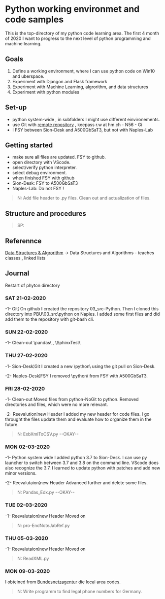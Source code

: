 # Python working environmet and code samples

This is the top-directory of my python code learning area. The first 4 month of 2020 I want to progress to the next level of python programming and machine learning.

## Goals

1. Define a working environment, where I can use python code on Win10 and uberspace.
2. Experiment with Djangon and Flask framework
3. Experiment with Machine Learning, algrorithm, and data structures
4. Experiment with python modules

## Set-up

- python system-wide , in subfolders I might use different einvironements.
- use Git with [remote repository](https://github.com/webwart/03_src-Python) , keepass r.w at hm.ch - N56 - Gi
- I FSY  between Sion-Desk and A500GbSaT3, but not with Naples-Lab

## Getting started

- make sure all files are updated. FSY to github. 
- open directory with VScode.
- select/verify python interpreter.
- select debug environment.
- when finished FSY with github
- Sion-Desk: FSY to A500GbSaT3
- Naples-Lab: Do not FSY !

>N: Add file header to .py files. Clean out and actualization of files.

## Structure and procedures

>SP:

## Referennce

[Data Structures & Algrorithm](https://www.youtube.com/watch?v=bum_19loj9A&list=PLBZBJbE_rGRV8D7XZ08LK6z-4zPoWzu5H) -> Data Structures and Algorithms - teaches classes , linked lists

## Journal

Restart of phyton directory

### SAT  21-02-2020

-1- Git¦
On github I created the repository 03_src-Python. Then I cloned this directory into PBU\03_src\python on Naples. I added some first files and did add them to the repository with git-bash cli.

### SUN  22-02-2020

-1-  Clean-out
\pandas\ , \SphinxTest\

### THU  27-02-2020

-1-  Sion-Desk¦Git
I created a new \python\ using the git pull on Sion-Desk.

-2-  Naples-Desk¦FSY
I removed \python\ from FSY with A500GbSaT3.

###  FRI  28-02-2020

-1-  Clean-out
Moved files from python-NoGit to python. Removed directories and files, which were no more relevant. 

-2-  Reevalution¦new Header
I added my new header for code files.
I go throught the files update them and evaluate how to organize them in the future.
>N: ExbXmlToCSV.py --OKAY--

###  MON  02-03-2020

-1- Python system wide
I added python 3.7 to Sion-Desk. I can use py launcher to switch between 3.7 and 3.8 on the command line. VScode does also recognize the 3.7.
I learned to update python with patches and add new minor versions.

-2- Reevalutaion¦new Header
Advanced further and delete some files.
>N: Pandas_Edx.py --OKAY--

###  TUE  02-03-2020

-1- Reevalutaion¦new Header
Moved on
>N: pro-EndNoteJabRef.py

###  THU  05-03-2020

-1- Reevalutaion¦new Header
Moved on
>N: ReadXML.py

###  MON 09-03-2020
I obteined from 
[Bundesnetzagentur](https://www.bundesnetzagentur.de/cln_1432/DE/Sachgebiete/Telekommunikation/Unternehmen_Institutionen/Nummerierung/Rufnummern/ONRufnr/ON_Einteilung_ONB/ON_ONB_ONKz_ONBGrenzen_Basepage.html?nn=316054)
die local area codes.

>N: Write programm to find legal phone numbers for Germany.

